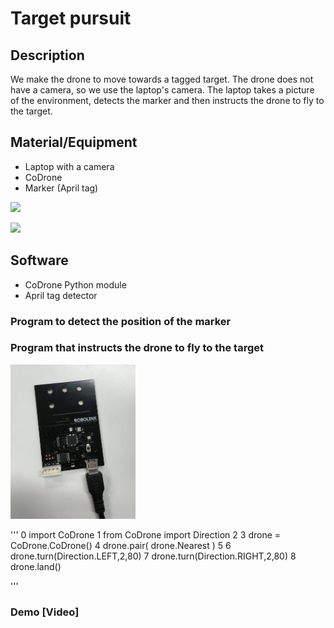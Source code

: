 
# Target pursuit


## Description

We make the drone to move towards a tagged target. The drone does not have a camera, so we use the laptop's camera.
The laptop takes a picture of the environment, detects the marker and then instructs the drone to fly to the target.


## Material/Equipment

- Laptop with a camera
- CoDrone
- Marker (April tag)

![](https://www.cnet.com/a/img/j8Jyt-UNj36WrvLbVWnXU1WawPw=/470x353/2016/01/08/bd231247-8b12-4d2a-bfe2-98f210c3c48b/byrobot-dfx-battle-drone.jpg)

<img src="https://repository-images.githubusercontent.com/285867695/dc81c800-dd4b-11ea-9b11-4ec97fb40565" width=200></img>


## Software

- CoDrone Python module
- April tag detector


### Program to detect the position of the marker



### Program that instructs the drone to fly to the target


<img src="images/robolink.jpeg" width=200></img>

'''
  0 import CoDrone
  1 from CoDrone import Direction
  2
  3 drone = CoDrone.CoDrone()
  4 drone.pair( drone.Nearest )
  5
  6 drone.turn(Direction.LEFT,2,80)
  7 drone.turn(Direction.RIGHT,2,80)
  8 drone.land()

'''



### Demo [Video]















